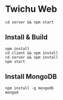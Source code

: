 # Twichu Web

```
cd server && npm start
```

## Install & Build

```
npm install
cd client && npm install
cd server && npm install
npm start
```

## Install MongoDB

```
npm install -g mongodb
mongod
```

